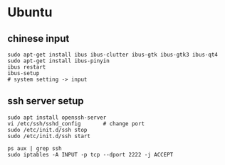 # Ubuntu

## chinese input

```
sudo apt-get install ibus ibus-clutter ibus-gtk ibus-gtk3 ibus-qt4
sudo apt-get install ibus-pinyin
ibus restart
ibus-setup
# system setting -> input
```

## ssh server setup

```
sudo apt install openssh-server
vi /etc/ssh/sshd_config       # change port
sudo /etc/init.d/ssh stop
sudo /etc/init.d/ssh start

ps aux | grep ssh
sudo iptables -A INPUT -p tcp --dport 2222 -j ACCEPT
```












